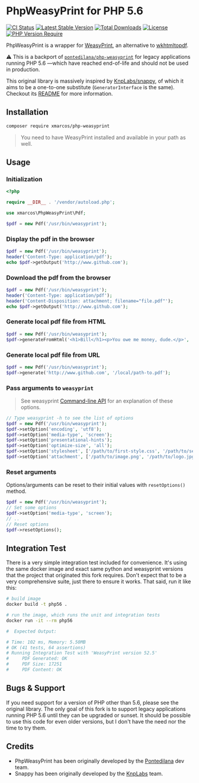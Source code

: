 # PhpWeasyPrint for PHP 5.6

[![CI Status](https://github.com/xmarcos/php-weasyprint/actions/workflows/ci.yaml/badge.svg)](https://github.com/xmarcos/php-weasyprint/actions/workflows/ci.yaml)
[![Latest Stable Version](http://poser.pugx.org/xmarcos/php-weasyprint/v)](https://packagist.org/packages/xmarcos/php-weasyprint)
[![Total Downloads](http://poser.pugx.org/xmarcos/php-weasyprint/downloads)](https://packagist.org/packages/xmarcos/php-weasyprint)
[![License](http://poser.pugx.org/xmarcos/php-weasyprint/license)](https://packagist.org/packages/xmarcos/php-weasyprint)
[![PHP Version Require](http://poser.pugx.org/xmarcos/php-weasyprint/require/php)](https://packagist.org/packages/xmarcos/php-weasyprint)

PhpWeasyPrint is a wrapper for [WeasyPrint](https://weasyprint.org), an alternative to [wkhtmltopdf](https://wkhtmltopdf.org).

:warning: This is a backport of [`pontedilana/php-weasyprint`](https://github.com/pontedilana/php-weasyprint) for legacy applications running PHP 5.6 —which have reached end-of-life and should not be used in production.

This original library is massively inspired by [KnpLabs/snappy](https://github.com/KnpLabs/snappy), of which it aims to be a one-to-one substitute (`GeneratorInterface` is the same). Checkout its [README](https://github.com/pontedilana/php-weasyprint/blob/main/README.md) for more information.

## Installation

```bash
composer require xmarcos/php-weasyprint
```

> You need to have WeasyPrint installed and available in your path as well.

## Usage

### Initialization

```php
<?php

require __DIR__ . '/vendor/autoload.php';

use xmarcos\PhpWeasyPrint\Pdf;

$pdf = new Pdf('/usr/bin/weasyprint');
```

### Display the pdf in the browser

```php
$pdf = new Pdf('/usr/bin/weasyprint');
header('Content-Type: application/pdf');
echo $pdf->getOutput('http://www.github.com');
```

### Download the pdf from the browser

```php
$pdf = new Pdf('/usr/bin/weasyprint');
header('Content-Type: application/pdf');
header('Content-Disposition: attachment; filename="file.pdf"');
echo $pdf->getOutput('http://www.github.com');
```

### Generate local pdf file from HTML

```php
$pdf = new Pdf('/usr/bin/weasyprint');
$pdf->generateFromHtml('<h1>Bill</h1><p>You owe me money, dude.</p>', '/tmp/bill-123.pdf');
```

### Generate local pdf file from URL

```php
$pdf = new Pdf('/usr/bin/weasyprint');
$pdf->generate('http://www.github.com', '/local/path-to.pdf');
```

### Pass arguments to `weasyprint`

> See weasyprint [Command-line API](https://doc.courtbouillon.org/weasyprint/stable/api_reference.html#command-line-api) for an explanation of these options.

```php
// Type weasyprint -h to see the list of options
$pdf = new Pdf('/usr/bin/weasyprint');
$pdf->setOption('encoding', 'utf8');
$pdf->setOption('media-type', 'screen');
$pdf->setOption('presentational-hints');
$pdf->setOption('optimize-size', 'all');
$pdf->setOption('stylesheet', ['/path/to/first-style.css', '/path/to/second-style.css']);
$pdf->setOption('attachment', ['/path/to/image.png', '/path/to/logo.jpg']);
```

### Reset arguments

Options/arguments can be reset to their initial values with `resetOptions()` method.

```php
$pdf = new Pdf('/usr/bin/weasyprint');
// Set some options
$pdf->setOption('media-type', 'screen');
// ..
// Reset options
$pdf->resetOptions();
```

## Integration Test

There is a very simple integration test included for convenience. It's using the same docker image and exact same python and weasyprint versions that the project that originated this fork requires. Don't expect that to be a very comprehensive suite, just there to ensure it works. That said, run it like this:

```bash
# build image
docker build -t php56 .

# run the image, which runs the unit and integration tests
docker run -it --rm php56

#  Expected Output:

# Time: 102 ms, Memory: 5.50MB
# OK (41 tests, 64 assertions)
# Running Integration Test with 'WeasyPrint version 52.5'
#     PDF Generated: OK
#     PDF Size: 17251
#     PDF Content: OK


```

## Bugs & Support

If you need support for a version of PHP other than 5.6, please see the original library. The only goal of this fork is to support legacy applications running PHP 5.6 until they can be upgraded or sunset. It should be possible to use this code for even older versions, but I don't have the need nor the time to try them.

## Credits

- PhpWeasyPrint has been originally developed by the [Pontedilana](https://www.pontedilana.it) dev team.
- Snappy has been originally developed by the [KnpLabs](http://knplabs.com) team.
